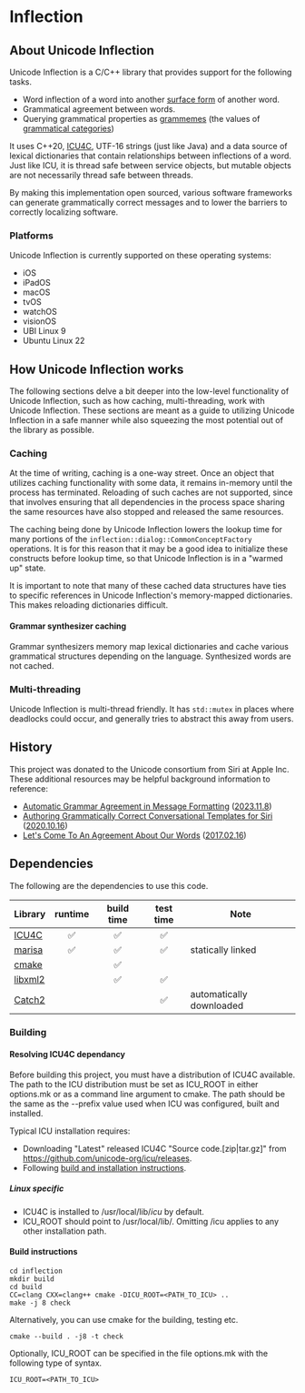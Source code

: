 <!--
 Copyright 2016-2024 Apple Inc. All rights reserved.
-->
# Inflection

## About Unicode Inflection

Unicode Inflection is a C/C++ library that provides support for the following tasks.

- Word inflection of a word into another [surface form](https://en.wikipedia.org/wiki/Surface_form) of another word.
- Grammatical agreement between words.
- Querying grammatical properties as [grammemes](https://en.wiktionary.org/wiki/grammeme) (the values of [grammatical categories](https://en.wikipedia.org/wiki/Grammatical_category)) 

It uses C++20, [ICU4C](https://icu.unicode.org/), UTF-16 strings (just like Java) and a data source of lexical
dictionaries that contain relationships between inflections of a word. Just like ICU, it is thread safe between service
objects, but mutable objects are not necessarily thread safe between threads.

By making this implementation open sourced, various software frameworks can generate grammatically correct messages
and to lower the barriers to correctly localizing software.

### Platforms
Unicode Inflection is currently supported on these operating systems:

* iOS
* iPadOS
* macOS
* tvOS
* watchOS
* visionOS
* UBI Linux 9
* Ubuntu Linux 22

## How Unicode Inflection works
The following sections delve a bit deeper into the low-level functionality of Unicode Inflection, such as how caching,
multi-threading, work with Unicode Inflection. These sections are meant as a guide to utilizing Unicode Inflection in a
safe manner while also squeezing the most potential out of the library as possible.

### Caching
At the time of writing, caching is a one-way street. Once an object that utilizes caching functionality with some data,
it remains in-memory until the process has terminated. Reloading of such caches are not supported, since that involves
ensuring that all dependencies in the process space sharing the same resources have also stopped and released the same
resources.

The caching being done by Unicode Inflection lowers the lookup time for many portions of the
`inflection::dialog::CommonConceptFactory`
operations. It is for this reason that it may be a good idea to initialize these constructs before lookup time, so
that Unicode Inflection is in a "warmed up" state.

It is important to note that many of these cached data structures have ties to specific references in Unicode Inflection's
memory-mapped dictionaries. This makes reloading dictionaries difficult.

#### Grammar synthesizer caching
Grammar synthesizers memory map lexical dictionaries and cache various grammatical structures depending on the language.
Synthesized words are not cached.

### Multi-threading
Unicode Inflection is multi-thread friendly. It has <code>std::mutex</code> in places where deadlocks could occur, and
generally tries to abstract this away from users.

## History

This project was donated to the Unicode consortium from Siri at Apple Inc. These additional
resources may be helpful background information to reference:

* [Automatic Grammar Agreement in Message Formatting](https://www.youtube.com/watch?v=C2e7hYIkqoM) ([2023.11.8](https://www.unicode.org/events/utw/2023/talks/grammar/))
* [Authoring Grammatically Correct Conversational Templates for Siri](https://www.youtube.com/watch?v=emlIWUTaJFM) ([2020.10.16](https://www.unicodeconference.org/iuc44/Conference_Program.pdf))
* [Let's Come To An Agreement About Our Words](https://www.youtube.com/watch?v=KclVxxHX26k) ([2017.02.16](https://www.imug.org/events/imug-2017-events.htm#words))

## Dependencies

The following are the dependencies to use this code.

| Library                                           | runtime | build time | test time | Note                     |
|---------------------------------------------------|:-------:|:----------:|:---------:|--------------------------|
| [ICU4C](https://icu.unicode.org/)                 |    ✅    |     ✅      |     ✅     |                          |
| [marisa](https://github.com/s-yata/marisa-trie)   |    ✅    |     ✅      |     ✅     | statically linked        |
| [cmake](https://cmake.org/)                       |         |     ✅      |           |                          |
| [libxml2](https://gitlab.gnome.org/GNOME/libxml2) |         |     ✅      |     ✅     |                          |
| [Catch2](https://github.com/catchorg/Catch2/)     |         |            |     ✅     | automatically downloaded |

### Building

#### Resolving ICU4C dependancy

Before building this project, you must have a distribution of ICU4C available. The path to the ICU distribution must be
set as ICU_ROOT in either options.mk or as a command line argument to cmake. The path should be the same as the
--prefix value used when ICU was configured, built and installed.

Typical ICU installation requires:
* Downloading "Latest" released ICU4C "Source code.[zip|tar.gz]" from https://github.com/unicode-org/icu/releases.
* Following [build and installation instructions](https://unicode-org.github.io/icu/userguide/icu4c/build.html).

##### Linux specific
* ICU4C is installed to /usr/local/lib/*icu* by default.
* ICU_ROOT should point to /usr/local/lib/. Omitting /icu applies to any other installation path.

#### Build instructions

```
cd inflection
mkdir build
cd build
CC=clang CXX=clang++ cmake -DICU_ROOT=<PATH_TO_ICU> ..
make -j 8 check
```

Alternatively, you can use cmake for the building, testing etc.
```
cmake --build . -j8 -t check
```

Optionally, ICU_ROOT can be specified in the file options.mk with the following type of syntax.
```
ICU_ROOT=<PATH_TO_ICU>
```